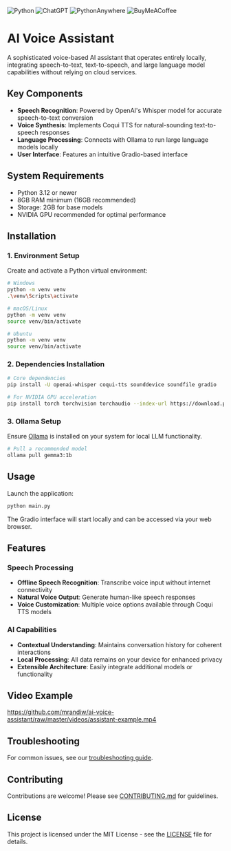 ![Python](https://img.shields.io/badge/python-3670A0?style=for-the-badge&logo=python&logoColor=ffdd54)
![ChatGPT](https://img.shields.io/badge/chatGPT-74aa9c?style=for-the-badge&logo=openai&logoColor=white)
![PythonAnywhere](https://img.shields.io/badge/pythonanywhere-%232F9FD7.svg?style=for-the-badge&logo=pythonanywhere&logoColor=151515)
![BuyMeACoffee](https://img.shields.io/badge/Buy%20Me%20a%20Coffee-ffdd00?style=for-the-badge&logo=buy-me-a-coffee&logoColor=black)

# AI Voice Assistant

A sophisticated voice-based AI assistant that operates entirely locally, integrating speech-to-text, text-to-speech, and large language model capabilities without relying on cloud services.

## Key Components

- **Speech Recognition**: Powered by OpenAI's Whisper model for accurate speech-to-text conversion
- **Voice Synthesis**: Implements Coqui TTS for natural-sounding text-to-speech responses
- **Language Processing**: Connects with Ollama to run large language models locally
- **User Interface**: Features an intuitive Gradio-based interface

## System Requirements

- Python 3.12 or newer
- 8GB RAM minimum (16GB recommended)
- Storage: 2GB for base models
- NVIDIA GPU recommended for optimal performance

## Installation

### 1. Environment Setup

Create and activate a Python virtual environment:

```bash
# Windows
python -m venv venv
.\venv\Scripts\activate

# macOS/Linux
python -m venv venv
source venv/bin/activate

# Ubuntu
python -m venv venv
source venv/bin/activate
```

### 2. Dependencies Installation

```bash
# Core dependencies
pip install -U openai-whisper coqui-tts sounddevice soundfile gradio

# For NVIDIA GPU acceleration
pip install torch torchvision torchaudio --index-url https://download.pytorch.org/whl/cu118 
```

### 3. Ollama Setup

Ensure [Ollama](https://ollama.ai/) is installed on your system for local LLM functionality.

```bash
# Pull a recommended model
ollama pull gemma3:1b
```

## Usage

Launch the application:

```bash
python main.py
```

The Gradio interface will start locally and can be accessed via your web browser.

## Features

### Speech Processing
- **Offline Speech Recognition**: Transcribe voice input without internet connectivity
- **Natural Voice Output**: Generate human-like speech responses
- **Voice Customization**: Multiple voice options available through Coqui TTS models

### AI Capabilities
- **Contextual Understanding**: Maintains conversation history for coherent interactions
- **Local Processing**: All data remains on your device for enhanced privacy
- **Extensible Architecture**: Easily integrate additional models or functionality

## Video Example
https://github.com/mrandiw/ai-voice-assistant/raw/master/videos/assistant-example.mp4

## Troubleshooting

For common issues, see our [troubleshooting guide](./docs/troubleshooting.md).

## Contributing

Contributions are welcome! Please see [CONTRIBUTING.md](./CONTRIBUTING.md) for guidelines.

## License

This project is licensed under the MIT License - see the [LICENSE](./LICENSE) file for details.